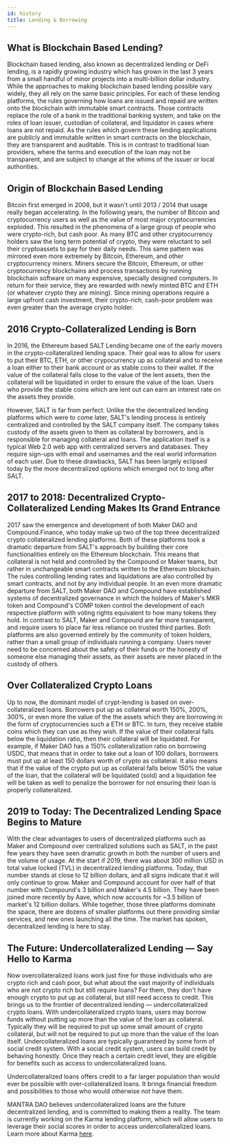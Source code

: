 ```yaml
---
id: history
title: Lending & Borrowing
---
```


## What is Blockchain Based Lending?

Blockchain based lending, also known as decentralized lending or DeFi lending, is a rapidly growing industry which has grown in the last 3 years from a small handful of minor projects into a multi-billion dollar industry. While the approaches to making blockchain based lending possible vary widely, they all rely on the same basic principles. For each of these lending platforms, the rules governing how loans are issued and repaid are written onto the blockchain with immutable smart contracts. Those contracts replace the role of a bank in the traditional banking system, and take on the roles of loan issuer, custodian of collateral, and liquidator in cases where loans are not repaid. As the rules which govern these lending applications are publicly and immutable written in smart contracts on the blockchain, they are transparent and auditable. This is in contrast to traditional loan providers, where the terms and execution of the loan may not be transparent, and are subject to change at the whims of the issuer or local authorities. 

## Origin of Blockchain Based Lending

Bitcoin first emerged in 2008, but it wasn't until 2013 / 2014 that usage really began accelerating. In the following years, the number of Bitcoin and cryptocurrency users as well as the value of most major cryptocurrencies exploded. This resulted in the phenomena of a large group of people who were crypto-rich, but cash poor. As many BTC and other cryptocurrency holders saw the long term potential of crypto, they were reluctant to sell their cryptoassets to pay for their daily needs. This same pattern was mirrored even more extremely by Bitcoin, Ethereum, and other cryptocurrency miners. Miners secure the Bitcoin, Ethereum, or other cryptocurrency blockchains and process transactions by running blockchain software on many expensive, specially designed computers. In return for their service, they are rewarded with newly minted BTC and ETH (or whatever crypto they are mining). Since mining operations require a large upfront cash investment, their crypto-rich, cash-poor problem was even greater than the average crypto holder. 

## 2016 Crypto-Collateralized Lending is Born

In 2016, the Ethereum based SALT Lending became one of the early movers in the crypto-collateralized lending space. Their goal was to allow for users to put their BTC, ETH, or other crypocurrency up as collateral and to receive a loan either to their bank account or as stable coins to their wallet. If the value of the collateral falls close to the value of the lent assets, then the collateral will be liquidated in order to ensure the value of the loan. Users who provide the stable coins which are lent out can earn an interest rate on the assets they provide.

However, SALT is far from perfect. Unlike the the decentralized lending platforms which were to come later, SALT's lending process is entirely centralized and controlled by the SALT company itself. The company takes custody of the assets given to them as collateral by borrowers, and is responsible for managing collateral and loans. The application itself is a typical Web 2.0 web app with centralized servers and databases. They require sign-ups with email and usernames and the real world information of each user. Due to these drawbacks, SALT has been largely eclipsed today by the more decentralized options which emerged not to long after SALT. 

## 2017 to 2018: Decentralized Crypto-Collateralized Lending Makes Its Grand Entrance

2017 saw the emergence and development of both Maker DAO and Compound.Finance, who today make up two of the top three decentralized crypto collateralized lending platforms. Both of these platforms took a dramatic departure from SALT's approach by building their core functionalities entirely on the Ethereum blockchain. This means that collateral is not held and controlled by the Compound or Maker teams, but rather in unchangeable smart contracts written to the Ethereum blockchain. The rules controlling lending rates and liquidations are also controlled by smart contracts, and not by any individual people. In an even more dramatic departure from SALT, both Maker DAO and Compound have established systems of decentralized governance in which the holders of Maker's MKR token and Compound's COMP token control the development of each respective platform with voting rights equivalent to how many tokens they hold. In contrast to SALT, Maker and Compound are far more transparent, and require users to place far less reliance on trusted third parties. Both platforms are also governed entirely by the community of token holders, rather than a small group of individuals running a company. Users never need to be concerned about the safety of their funds or the honesty of someone else managing their assets, as their assets are never placed in the custody of others.

## Over Collateralized Crypto Loans

Up to now, the dominant model of crypt-lending is based on over-collateralized loans. Borrowers put up as collateral worth 150%, 200%, 300%, or even more the value of the the assets which they are borrowing in the form of cryptocurrencies such a ETH or BTC. In turn, they receive stable coins which they can use as they wish. If the value of their collateral falls below the liquidation ratio, then their collateral will be liquidated. For example, if Maker DAO has a 150% collateralization ratio on borrowing USDC, that means that in order to take out a loan of 100 dollars, borrowers must put up at least 150 dollars worth of crypto as collateral. It also means that if the value of the crypto put up as collateral falls below 150% the value of the loan, that the collateral will be liquidated (sold) and a liquidation fee will be taken as well to penalize the borrower for not ensuring their loan is properly collateralized. 

## 2019 to Today: The Decentralized Lending Space Begins to Mature

With the clear advantages to users of decentralized platforms such as Maker and Compound over centralized solutions such as SALT, in the past few years they have seen dramatic growth in both the number of users and the volume of usage. At the start if 2019, there was about 300 million USD in total value locked (TVL) in decentralized lending platforms. Today, that number stands at close to 12 billion dollars, and all signs indicate that it will only continue to grow. Maker and Compound account for over half of that number with Compound's 3 billion and Maker's 4.5 billion. They have been joined more recently by Aave, which now accounts for ~3.5 billion of market's 12 billion dollars. While together, those three platforms dominate the space, there are dozens of smaller platforms out there providing similar services, and new ones launching all the time. The market has spoken, decentralized lending is here to stay. 

## The Future: Undercollateralized Lending — Say Hello to Karma

Now overcollateralized loans work just fine for those individuals who are crypto rich and cash poor, but what about the vast majority of individuals who are not crypto rich but still require loans? For them, they don't have enough crypto to put up as collateral, but still need access to credit. This brings us to the frontier of decentralized lending — undercollateralized crypto loans. With undercollateralized crypto loans, users may borrow funds without putting up more than the value of the loan as collateral. Typically they will be required to put up some small amount of crypto collateral, but will not be required to put up more than the value of the loan itself. Undercollateralized loans are typically guaranteed by some form of social credit system. With a social credit system, users can build credit by behaving honestly. Once they reach a certain credit level, they are eligible for benefits such as access to undercollateralized loans. 

Undercollateralized loans offers credit to a far larger population than would ever be possible with over-collateralized loans. It brings financial freedom and possibilities to those who would otherwise not have them.

MANTRA DAO believes undercollateralized loans are the future decentralized lending, and is committed to making them a reality. The team is currently working on the Karma lending platform, which will allow users to leverage their social scores in order to access undercollateralized loans. Learn more about Karma [here](#).